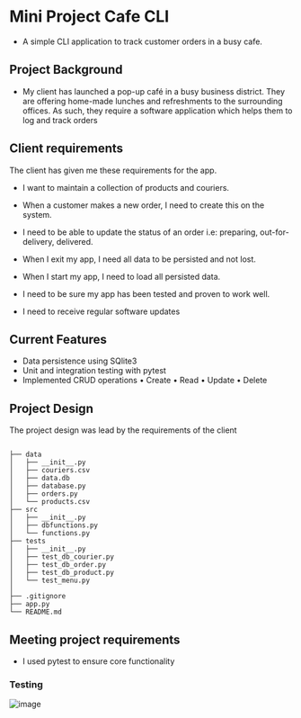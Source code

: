 # Mini Project Cafe CLI 
- A simple CLI application to track customer orders in a busy cafe.
## Project Background
- My client has launched a pop-up café in a busy business district. They are offering home-made lunches and refreshments to the surrounding offices. As such, they require a software application which helps them to log and track orders

## Client requirements
The client has given me these requirements for the app. 

- I want to maintain a collection of products and couriers.

- When a customer makes a new order, I need to create this on the
  system.

- I need to be able to update the status of an order i.e: preparing,
  out-for-delivery, delivered.

- When I exit my app, I need all data to be persisted and not lost.

- When I start my app, I need to load all persisted data.

- I need to be sure my app has been tested and proven to work well.

- I need to receive regular software updates

## Current Features
- Data persistence using SQlite3
- Unit and integration testing with pytest
- Implemented CRUD operations
• Create
• Read
• Update
• Delete

## Project Design
The project design was lead by the requirements of the client

```

├── data
│   ├── __init__.py
│   ├── couriers.csv
│   ├── data.db
│   ├── database.py
│   ├── orders.py
│   └── products.csv
├── src
│   ├── __init__.py
│   ├── dbfunctions.py
│   └── functions.py
├── tests
│   ├── __init__.py
│   ├── test_db_courier.py
│   ├── test_db_order.py
│   ├── test_db_product.py
│   └── test_menu.py
│ 
├── .gitignore
├── app.py
└── README.md

```

## Meeting project requirements
- I used pytest to ensure core functionality
### Testing 
![image](https://user-images.githubusercontent.com/115299269/203525193-3c08d915-d96d-4443-9ae7-096042994297.png)
